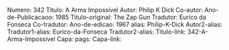Numero: 342
Titulo: A Arma Impossível
Autor: Philip K Dick
Co-autor: 
Ano-de-Publicacaoo: 1985
Titulo-original: The Zap Gun
Tradutor: Eurico da Fonseca
Co-tradutor: 
Ano-de-edicao: 1967
alias: Philip-K-Dick
Autor2-alias: 
Tradutor1-alias: Eurico-da-Fonseca
Tradutor2-alias: 
Titulo-link: 342-A-Arma-Impossivel
Capa: 
pags: 
Capa-link: